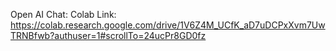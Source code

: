 Open AI Chat:
Colab Link: https://colab.research.google.com/drive/1V6Z4M_UCfK_aD7uDCPxXvm7UwTRNBfwb?authuser=1#scrollTo=24ucPr8GD0fz